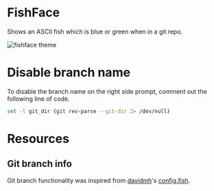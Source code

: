 # FishFace

Shows an ASCII fish which is blue or green when in a git repo.

![fishface theme](https://f.cloud.github.com/assets/66143/1224622/ec9660d8-2750-11e3-9c96-cb7a5a69eada.png)

# Disable branch name

To disable the branch name on the right side prompt, comment out the following line of code.

```bash
set -l git_dir (git rev-parse --git-dir 2> /dev/null)
```

# Resources

## Git branch info

Git branch functionality was inspired from [davidmh](https://github.com/davidmh)'s [config.fish](https://gist.github.com/721241c7c34f841eed07).
